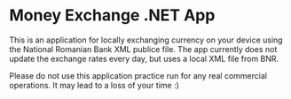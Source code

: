 # Money Exchange .NET App

This is an application for locally exchanging currency on your device using the National Romanian Bank XML publice file.
The app currently does not update the exchange rates every day, but uses a local XML file from BNR.

Please do not use this application practice run for any real commercial operations. It may lead to a loss of your time :)
